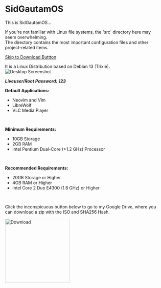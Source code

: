 # SidGautamOS

This is SidGautamOS...

If you're not familiar with Linux file systems, the 'src' directory here may seem overwhelming.<br>
The directory contains the most important configuration files and other project-related items.

<a href="#downloadBtn">Skip to Download Buttton</a><br>

It is a Linux Distribution based on Debian 13 (Trixie).<br>
<img alt="Desktop Screenshot" src="https://github.com/user-attachments/assets/69fba539-774d-4596-b7f2-2d78d8116104" />

**_Liveuser/Root Password: 123_**
<br>

**Default Applications:**
- Neovim and Vim
- LibreWolf
- VLC Media Player
<br>

**Minimum Requirements:**
- 10GB Storage
- 2GB RAM
- Intel Pentium Dual-Core (>1.2 GHz) Processor
<br>

**Recommended Requirements:**
- 20GB Storage or Higher
- 4GB RAM or Higher
- Intel Core 2 Duo E4300 (1.8 GHz) or Higher
<br>

Click the inconspicuous button below to go to my Google Drive, where you can download a zip with the ISO and SHA256 Hash.

<a target="_blank" href="https://drive.google.com/drive/folders/1IUUeFiGeaYypG1kqfuIzx1cW81QIJsi9?usp=sharing" id="downloadBtn">
  <img style="width: 15em;" alt="Download" src="https://github.com/user-attachments/assets/6538da9a-0f30-4a59-a7e9-c3f1268ac4e3" />
</a>
